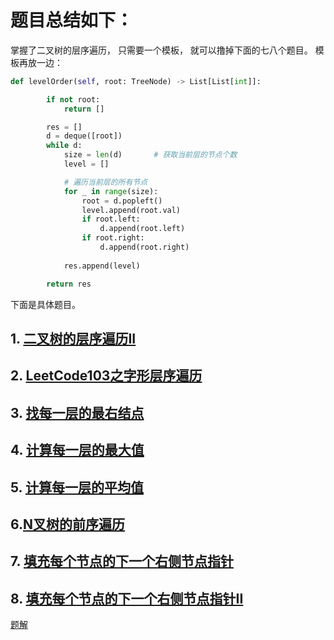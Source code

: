 # 题目总结如下：

掌握了二叉树的层序遍历， 只需要一个模板， 就可以撸掉下面的七八个题目。 模板再放一边：

```python
def levelOrder(self, root: TreeNode) -> List[List[int]]:

        if not root:
            return []

        res = []
        d = deque([root])
        while d:
            size = len(d)       # 获取当前层的节点个数
            level = []

            # 遍历当前层的所有节点
            for _ in range(size):
                root = d.popleft()
                level.append(root.val)
                if root.left:
                    d.append(root.left)
                if root.right:
                    d.append(root.right)
            
            res.append(level)

        return res
```

下面是具体题目。

## 1. [二叉树的层序遍历II]()



## 2. [LeetCode103之字形层序遍历](https://leetcode-cn.com/problems/binary-tree-zigzag-level-order-traversal/)



## 3. [找每一层的最右结点](https://leetcode-cn.com/problems/binary-tree-right-side-view/)



## 4. [计算每一层的最大值](https://leetcode-cn.com/problems/find-largest-value-in-each-tree-row/)



## 5. [计算每一层的平均值](https://leetcode-cn.com/problems/average-of-levels-in-binary-tree/)



## 6.[N叉树的前序遍历]()



## 7. [填充每个节点的下一个右侧节点指针]()



## 8. [填充每个节点的下一个右侧节点指针II]()



[题解](https://leetcode-cn.com/problems/find-largest-value-in-each-tree-row/solution/er-cha-shu-ceng-xu-bian-li-deng-chang-wo-yao-da--3/)